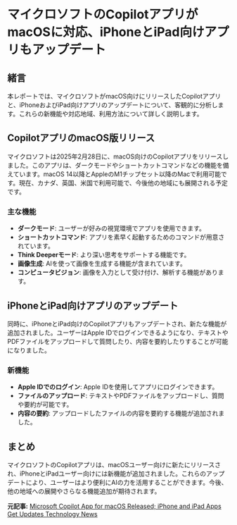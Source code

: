 # マイクロソフトのCopilotアプリがmacOSに対応、iPhoneとiPad向けアプリもアップデート

## 緒言

本レポートでは、マイクロソフトがmacOS向けにリリースしたCopilotアプリと、iPhoneおよびiPad向けアプリのアップデートについて、客観的に分析します。これらの新機能や対応地域、利用方法について詳しく説明します。

## CopilotアプリのmacOS版リリース

マイクロソフトは2025年2月28日に、macOS向けのCopilotアプリをリリースしました。このアプリは、ダークモードやショートカットコマンドなどの機能を備えています。macOS 14以降とAppleのM1チップセット以降のMacで利用可能です。現在、カナダ、英国、米国で利用可能で、今後他の地域にも展開される予定です。

### 主な機能

- **ダークモード**: ユーザーが好みの視覚環境でアプリを使用できます。
- **ショートカットコマンド**: アプリを素早く起動するためのコマンドが用意されています。
- **Think Deeperモード**: より深い思考をサポートする機能です。
- **画像生成**: AIを使って画像を生成する機能が含まれています。
- **コンピュータビジョン**: 画像を入力として受け付け、解析する機能があります。

## iPhoneとiPad向けアプリのアップデート

同時に、iPhoneとiPad向けのCopilotアプリもアップデートされ、新たな機能が追加されました。ユーザーはApple IDでログインできるようになり、テキストやPDFファイルをアップロードして質問したり、内容を要約したりすることが可能になりました。

### 新機能

- **Apple IDでのログイン**: Apple IDを使用してアプリにログインできます。
- **ファイルのアップロード**: テキストやPDFファイルをアップロードし、質問や要約が可能です。
- **内容の要約**: アップロードしたファイルの内容を要約する機能が追加されました。

## まとめ

マイクロソフトのCopilotアプリは、macOSユーザー向けに新たにリリースされ、iPhoneとiPadユーザー向けには新機能が追加されました。これらのアップデートにより、ユーザーはより便利にAIの力を活用することができます。今後、他の地域への展開やさらなる機能追加が期待されます。

**元記事:** [Microsoft Copilot App for macOS Released; iPhone and iPad Apps Get Updates Technology News](https://www.gadgets360.com/ai/news/microsoft-copilot-app-macos-launched-features-iphone-ipad-update-7815257)